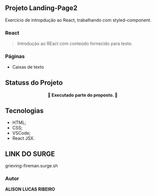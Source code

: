 ## Projeto Landing-Page2

Exercício de intropdução ao React, trabalhando com styled-component.

### React


> Introdução ao REact com conteúdo fornecido para teste.

### Páginas
- Caixas de texto

## Statuss do Projeto
<h4 align="center"> 
	🚧  Executado parte do proposto.  🚧
</h4>

## Tecnologias

- HTML;
- CSS;
- VSCode;
- React JSX.

## LINK DO SURGE

grieving-fireman.surge.sh

### Autor

**ALISON LUCAS RIBEIRO**